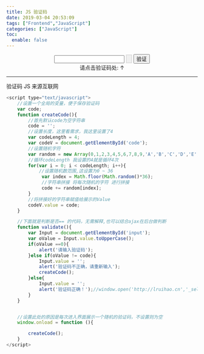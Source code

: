 ```yaml
---
title: JS 验证码
date: 2019-03-04 20:53:09
tags: ["Frontend","JavaScript"]
categories: ["JavaScript"]
toc:
  enable: false
---
```


<style type="text/css">
	#code{  
        font-family:Arial;  
        font-style:italic;  
        font-weight:bold;  
        border:2px solid #ddd;
        letter-spacing:9px;  
        color:blue;
        font-size: 15px; 
    }
</style>

<script type="text/javascript">
	//设置一个全局的变量，便于保存验证码
    var code;
    function createCode(){
        //首先默认code为空字符串
        code = '';
        //设置长度，这里看需求，我这里设置了4
        var codeLength = 4;
        var codeV = document.getElementById('code');
        //设置随机字符
        var random = new Array('人','徒','知','枯','坐','息','思','为','进','德','之','功','殊','不','知','上','达','之', '士','圆','通','定','慧','体','用','双','修','即','动','而','静','虽','撄','而','宁');
        //循环codeLength 我设置的4就是循环4次
        for(var i = 0; i < codeLength; i++){
            //设置随机数范围,这设置为0 ~ 36
             var index = Math.floor(Math.random()*35);
             //字符串拼接 将每次随机的字符 进行拼接
             code += random[index]; 
        }
        //将拼接好的字符串赋值给展示的Value
        codeV.value = code;
    }

    //下面就是判断是否== 的代码，无需解释
    function validate(){
        var Input = document.getElementById('input');
        var oValue = Input.value.toUpperCase();
        if(oValue ==0){
            alert('请输入验证码');
        }else if(oValue != code){
            Input.value = '';
            alert('验证码不正确，请重新输入');
            createCode();
        }else{
            Input.value = '';
            alert('验证码正确！');//window.open('http://lruihao.cn','_self');
        }
    }


    //设置此处的原因是每次进入界面展示一个随机的验证码，不设置则为空
    window.onload = function (){

        createCode();
    }
</script>


<div align="center">  
    <input type = "text" id = "input" value="" /> <input type = "button" id="code" onclick="createCode()"/> <input class="btn" type = "button" value = "验证" onclick = "validate()"/> 
    <br/>请点击验证码处: ↑ 
</div>

<!--more-->
---
验证码 JS 来源互联网
```javascript 验证码js
<script type="text/javascript">
	//设置一个全局的变量，便于保存验证码
    var code;
    function createCode(){
        //首先默认code为空字符串
        code = '';
        //设置长度，这里看需求，我这里设置了4
        var codeLength = 4;
        var codeV = document.getElementById('code');
        //设置随机字符
        var random = new Array(0,1,2,3,4,5,6,7,8,9,'A','B','C','D','E','F','G','H','I','J','K','L','M','N','O','P','Q','R', 'S','T','U','V','W','X','Y','Z');
        //循环codeLength 我设置的4就是循环4次
        for(var i = 0; i < codeLength; i++){
            //设置随机数范围,这设置为0 ~ 36
             var index = Math.floor(Math.random()*36);
             //字符串拼接 将每次随机的字符 进行拼接
             code += random[index]; 
        }
        //将拼接好的字符串赋值给展示的Value
        codeV.value = code;
    }

    //下面就是判断是否== 的代码，无需解释,也可以结合ajax在后台做判断
    function validate(){
        var Input = document.getElementById('input');
        var oValue = Input.value.toUpperCase();
        if(oValue ==0){
            alert('请输入验证码');
        }else if(oValue != code){
            Input.value = '';
            alert('验证码不正确，请重新输入');
            createCode();
        }else{
            Input.value = '';
            alert('验证码正确！');//window.open('http://lruihao.cn','_self');
        }
    }


    //设置此处的原因是每次进入界面展示一个随机的验证码，不设置则为空
    window.onload = function (){

        createCode();
    }
</script>
```